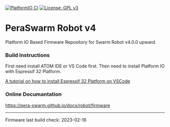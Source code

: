[![PlatformIO CI](https://github.com/Pera-Swarm/firmware/actions/workflows/main.yml/badge.svg)](https://github.com/Pera-Swarm/firmware/actions/workflows/main.yml)
[![License: GPL v3](https://img.shields.io/badge/License-GPL%20v3-blue.svg)](http://www.gnu.org/licenses/gpl-3.0)

# PeraSwarm Robot v4
Platform IO Based Firmware Repository for Swarm Robot v4.0.0 upward.

### Build Instructions ###
First need install ATOM IDE or VS Code first.
Then need to install Platform IO with Espressif 32 Platform.

[A tutorial on how to install Espressif 32 Platform on VSCode](https://www.instructables.com/id/Develop-ESP32-With-PlatformIO-IDE/)

### Online Documantation  ###

https://pera-swarm.github.io/docs/robot/firmware

---
Firmware last build check: 2023-02-16
